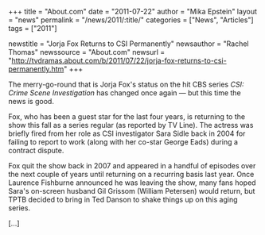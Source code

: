 +++
title = "About.com"
date = "2011-07-22"
author = "Mika Epstein"
layout = "news"
permalink = "/news/2011/:title/"
categories = ["News", "Articles"]
tags = ["2011"]

newstitle = "Jorja Fox Returns to CSI Permanently"
newsauthor = "Rachel Thomas"
newssource = "About.com"
newsurl = "http://tvdramas.about.com/b/2011/07/22/jorja-fox-returns-to-csi-permanently.htm"
+++

The merry-go-round that is Jorja Fox's status on the hit CBS series *CSI: Crime Scene Investigation* has changed once again &#8212; but this time the news is good.

Fox, who has been a guest star for the last four years, is returning to the show this fall as a series regular (as reported by TV Line). The actress was briefly fired from her role as CSI investigator Sara Sidle back in 2004 for failing to report to work (along with her co-star George Eads) during a contract dispute.

Fox quit the show back in 2007 and appeared in a handful of episodes over the next couple of years until returning on a recurring basis last year. Once Laurence Fishburne announced he was leaving the show, many fans hoped Sara's on-screen husband Gil Grissom (William Petersen) would return, but TPTB decided to bring in Ted Danson to shake things up on this aging series.

[...]

